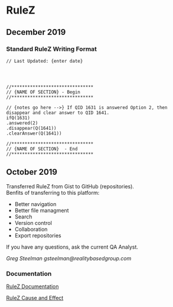 # RuleZ

## December 2019

### Standard RuleZ Writing Format
```
// Last Updated: {enter date}




//*******************************
// {NAME OF SECTION} - Begin
//*******************************

// {notes go here -->} If QID 1631 is answered Option 2, then disappear and clear answer to QID 1641.
ifQ(1631)
.answered(2)
.disappear(Q(1641))
.clearAnswer(Q(1641))

//*******************************
// {NAME OF SECTION}  - End
//*******************************
```

## October 2019

Transferred RuleZ from Gist to GitHub (repositories).  
Benfits of transferring to this platform:

- Better navigation
- Better file managment
- Search
- Version control
- Collaboration
- Export repositories

If you have any questions, ask the current QA Analyst.

 _Greg Steelman
 gsteelman@realitybasedgroup.com_
 
 ### Documentation
 
 [RuleZ Documentation](https://sassierulez.wordpress.com/)
 
 [RuleZ Cause and Effect](https://www.sassieshop.com/site/z/rulez/index.php)
 
 



